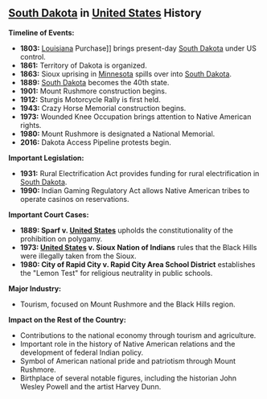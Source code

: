 ## [South Dakota](./../South-Dakota/) in [United States](./../United-States/) History

**Timeline of Events:**

* **1803:** [Louisiana](./../Louisiana/) Purchase]] brings present-day [South Dakota](./../South-Dakota/) under US control.
* **1861:** Territory of Dakota is organized.
* **1863:** Sioux uprising in [Minnesota](./../Minnesota/) spills over into [South Dakota](./../South-Dakota/).
* **1889:** [South Dakota](./../South-Dakota/) becomes the 40th state.
* **1901:** Mount Rushmore construction begins.
* **1912:** Sturgis Motorcycle Rally is first held.
* **1943:** Crazy Horse Memorial construction begins.
* **1973:** Wounded Knee Occupation brings attention to Native American rights.
* **1980:** Mount Rushmore is designated a National Memorial.
* **2016:** Dakota Access Pipeline protests begin.

**Important Legislation:**

* **1931:** Rural Electrification Act provides funding for rural electrification in [South Dakota](./../South-Dakota/).
* **1990:** Indian Gaming Regulatory Act allows Native American tribes to operate casinos on reservations.

**Important Court Cases:**

* **1889: Sparf v. [United States](./../United-States/)** upholds the constitutionality of the prohibition on polygamy.
* **1973: [United States](./../United-States/) v. Sioux Nation of Indians** rules that the Black Hills were illegally taken from the Sioux.
* **1980: City of Rapid City v. Rapid City Area School District** establishes the "Lemon Test" for religious neutrality in public schools.

**Major Industry:**

* Tourism, focused on Mount Rushmore and the Black Hills region.

**Impact on the Rest of the Country:**

* Contributions to the national economy through tourism and agriculture.
* Important role in the history of Native American relations and the development of federal Indian policy.
* Symbol of American national pride and patriotism through Mount Rushmore.
* Birthplace of several notable figures, including the historian John Wesley Powell and the artist Harvey Dunn.